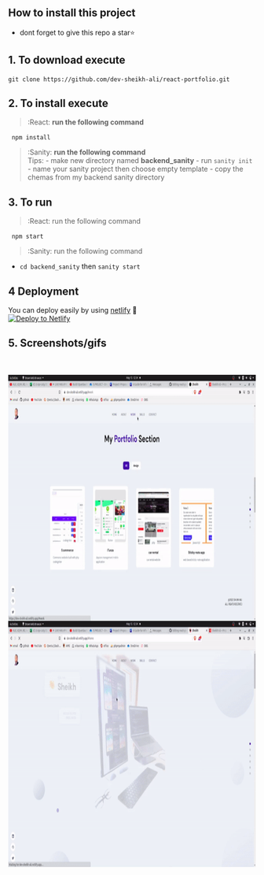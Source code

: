 
## How to install this project
- dont forget to give this repo a star⭐
## 1. To download execute

    git clone https://github.com/dev-sheikh-ali/react-portfolio.git

## 2. To install execute
> :React: **run the following command**  
   
     npm install
> :Sanity: **run the following command**       
Tips:
    - make new directory named **backend_sanity**
    - run `sanity init`
    - name your sanity project then choose empty template
    - copy the chemas from my backend sanity directory
    
## 3. To run    
> :React: run the following command
     
     npm start
> :Sanity: run the following command     
- `cd backend_sanity` then `sanity start`
## 4 Deployment
You can deploy easily by using [netlify](https://netlify.com/) 🎉 <br/>
[![Deploy to Netlify](https://www.netlify.com/img/deploy/button.svg)](https://app.netlify.com/start/deploy?repository=https://github.com/netlify-templates/next-netlify-starter)
## 5. Screenshots/gifs
<br/><br/>
<img align="right" alt="dash" src="https://github.com/dev-sheikh-ali/react-portfolio/blob/main/src/Screenshots/ezgif.com-gif-maker%20(1).gif?raw=true" height="500"/>
<img align="right" alt="dash" src="https://github.com/dev-sheikh-ali/react-portfolio/blob/main/src/Screenshots/portfolio.gif?raw=true" height="500"/>

